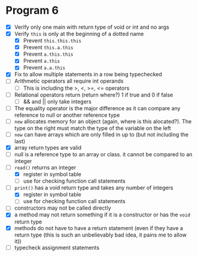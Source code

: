 # Program 6

- [x] Verify only one main with return type of void or int and no args
- [x] Verify `this` is only at the beginning of a dotted name
  - [x] Prevent `this.this.this`
  - [x] Prevent `this.a.this`
  - [x] Prevent `a.this.this`
  - [x] Prevent `a.this`
  - [x] Prevent `a.a.this`
- [x] Fix to allow multiple statements in a row being typechecked
- [ ] Arithmetic operators all require int operands
  - [ ] This is including the >, <, >=, <= operators
- [ ] Relational operators return (return where?) 1 if true and 0 if false
  - [ ] && and || only take integers
- [ ] The equality operator is the major difference as it can compare any reference to null or another reference type
- [ ] `new` allocates memory for an object (again, where is this alocated?). The type on the right must match the type of the variable on the left
- [ ] `new` can have arrays which are only filled in up to (but not including the last)
- [x] array return types are valid
- [ ] null is a reference type to an array or class. it cannot be compared to an integer
- [ ] `read()` returns an integer
  - [x] register in symbol table
  - [ ] use for checking function call statements
- [ ] `print()` has a void return type and takes any number of integers
  - [x] register in symbol table
  - [ ] use for checking function call statements
- [ ] constructors may not be called directly
- [x] a method may not return something if it is a constructor or has the `void` return type
- [x] methods do not have to have a return statement (even if they have a return type (this is such an unbelievably bad idea, it pains me to allow it))
- [ ] typecheck assignment statements
